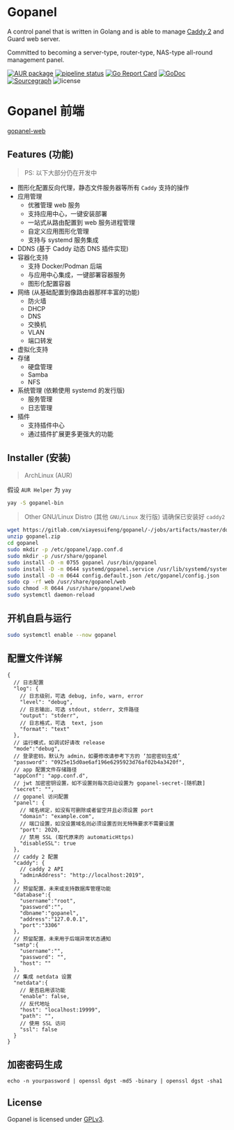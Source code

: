 # Gopanel

A control panel that is written in Golang and is able to manage [Caddy 2](https://caddyserver.com/) and Guard web server.

Committed to becoming a server-type, router-type, NAS-type all-round management panel.

[![AUR package](https://repology.org/badge/version-for-repo/aur/gopanel.svg)](https://repology.org/project/gopanel/versions)
[![pipeline status](https://gitlab.com/xiayesuifeng/gopanel/badges/master/pipeline.svg)](https://gitlab.com/xiayesuifeng/gopanel/commits/master)
[![Go Report Card](https://goreportcard.com/badge/gitlab.com/xiayesuifeng/gopanel)](https://goreportcard.com/report/gitlab.com/xiayesuifeng/gopanel)
[![GoDoc](https://godoc.org/gitlab.com/xiayesuifeng/gopanel?status.svg)](https://godoc.org/gitlab.com/xiayesuifeng/gopanel)
[![Sourcegraph](https://sourcegraph.com/gitlab.com/xiayesuifeng/gopanel/-/badge.svg)](https://sourcegraph.com/gitlab.com/xiayesuifeng/gopanel)
![license](https://img.shields.io/badge/license-GPL3.0-green.svg)

# Gopanel 前端

[gopanel-web](https://gitlab.com/xiayesuifeng/gopanel-web.git)

## Features (功能)
> PS: 以下大部分仍在开发中

* 图形化配置反向代理，静态文件服务器等所有 `Caddy` 支持的操作
* 应用管理
  * 优雅管理 web 服务
  * 支持应用中心，一键安装部署
  * 一站式从路由配置到 web 服务进程管理
  * 自定义应用图形化管理
  * 支持与 systemd 服务集成
* DDNS (基于 Caddy 动态 DNS 插件实现)
* 容器化支持
  * 支持 Docker/Podman 后端
  * 与应用中心集成，一键部署容器服务
  * 图形化配置容器
* 网络 (从基础配置到像路由器那样丰富的功能)
  * 防火墙
  * DHCP
  * DNS
  * 交换机
  * VLAN
  * 端口转发
* 虚拟化支持
* 存储
  * 硬盘管理
  * Samba
  * NFS
* 系统管理 (依赖使用 systemd 的发行版)
  * 服务管理
  * 日志管理
* 插件
  * 支持插件中心
  * 通过插件扩展更多更强大的功能

## Installer (安装)

> ArchLinux (AUR)

假设 `AUR Helper` 为 `yay`
```bash
yay -S gopanel-bin
```

> Other GNU/Linux Distro (其他 `GNU/Linux` 发行版)
> 请确保已安装好 `caddy2`
```bash
wget https://gitlab.com/xiayesuifeng/gopanel/-/jobs/artifacts/master/download?job=build-gopanel -o gopanel.zip
unzip gopanel.zip
cd gopanel
sudo mkdir -p /etc/gopanel/app.conf.d
sudo mkdir -p /usr/share/gopanel
sudo install -D -m 0755 gopanel /usr/bin/gopanel
sudo install -D -m 0644 systemd/gopanel.service /usr/lib/systemd/system/gopanel.service
sudo install -D -m 0644 config.default.json /etc/gopanel/config.json
sudo cp -rf web /usr/share/gopanel/web
sudo chmod -R 0644 /usr/share/gopanel/web
sudo systemctl daemon-reload
```

## 开机自启与运行
```bash
sudo systemctl enable --now gopanel
```

## 配置文件详解
```json5
{
  // 日志配置
  "log": {
    // 日志级别，可选 debug, info, warn, error
    "level": "debug",
    // 日志输出，可选 stdout, stderr, 文件路径
    "output": "stderr",
    // 日志格式，可选  text, json
    "format": "text"
  },
  // 运行模式，如调试好请改 release
  "mode":"debug",
  // 登录密码，默认为 admin，如要修改请参考下方的 ‘加密密码生成’
  "password": "0925e15d0ae6af196e6295923d76af02b4a3420f",
  // app 配置文件存储路径
  "appConf": "app.conf.d",
  // jwt 加密密钥设置，如不设置则每次启动设置为 gopanel-secret-[随机数]
  "secret": "",
  // gopanel 访问配置
  "panel": {
    // 域名绑定，如没有可删除或者留空并且必须设置 port
    "domain": "example.com",
    // 端口设置，如没设置域名则必须设置否则无特殊要求不需要设置
    "port": 2020,
    // 禁用 SSL (取代原来的 automaticHttps)
    "disableSSL": true
  },
  // caddy 2 配置
  "caddy": {
    // caddy 2 API 
    "adminAddress": "http://localhost:2019",
  },
  // 预留配置，未来或支持数据库管理功能
  "database":{
    "username":"root",
    "password":"",
    "dbname":"gopanel",
    "address":"127.0.0.1",
    "port":"3306"
  },
  // 预留配置，未来用于后端异常状态通知
  "smtp":{
    "username":"",
    "password": "",
    "host": ""
  },
  // 集成 netdata 设置
  "netdata":{
    // 是否启用该功能
    "enable": false,
    // 反代地址
    "host": "localhost:19999",
    "path": "",
    // 使用 SSL 访问
    "ssl": false
  }
}
```

## 加密密码生成
```
echo -n yourpassword | openssl dgst -md5 -binary | openssl dgst -sha1
```

## License

Gopanel is licensed under [GPLv3](LICENSE).